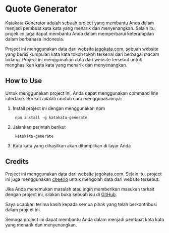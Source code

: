Quote Generator
==================

Katakata Generator adalah sebuah project yang membantu Anda dalam menjadi pembuat kata kata yang menarik dan menyenangkan. Selain itu, projek ini juga dapat membantu Anda dalam memperbarui keterampilan dalam berbahasa Indonesia.

Project ini menggunakan data dari website [jagokata.com](https://www.jagokata.com), sebuah website yang berisi kumpulan kata kata tokoh tokoh terkenal dari berbagai macam bidang. Project ini menggunakan data dari website tersebut untuk menghasilkan kata kata yang menarik dan menyenangkan.

How to Use
-----------

Untuk menggunakan project ini, Anda dapat menggunakan command line interface. Berikut adalah contoh cara menggunakannya:

1. Install project ini dengan menggunakan npm

        npm install -g katakata-generate

2. Jalankan perintah berikut

        katakata-generate

3. Kata kata yang dihasilkan akan ditampilkan di layar Anda

Credits
-------

Project ini menggunakan data dari website [jagokata.com](https://www.jagokata.com). Selain itu, project ini juga menggunakan [cheerio](https://www.npmjs.com/package/cheerio) untuk mengolah data dari website tersebut.

Jika Anda menemukan masalah atau ingin memberikan masukan terkait dengan project ini, silakan buka sebuah isu di [GitHub](https://github.com/arifsetiawan/katakata-generate/issues).

Saya ucapkan terima kasih kepada semua pihak yang telah berkontribusi dalam project ini.

Semoga project ini dapat membantu Anda dalam menjadi pembuat kata kata yang menarik dan menyenangkan.


